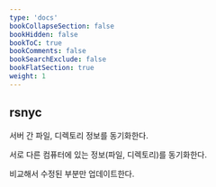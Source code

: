 ```yaml
---
type: 'docs'
bookCollapseSection: false
bookHidden: false
bookToC: true
bookComments: false
bookSearchExclude: false
bookFlatSection: true
weight: 1
---
```


## rsnyc

서버 간 파일, 디렉토리 정보를 동기화한다.

서로 다른 컴퓨터에 있는 정보(파일, 디렉토리)를 동기화한다.

비교해서 수정된 부분만 업데이트한다.